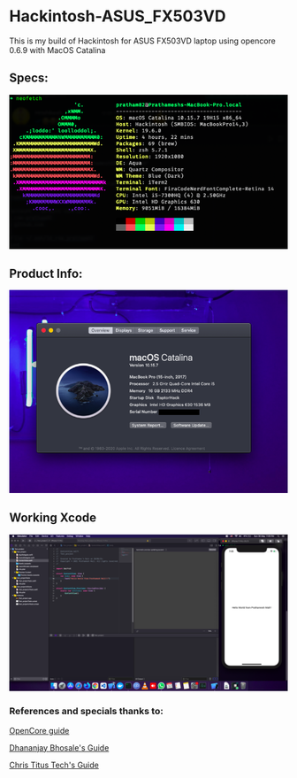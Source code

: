 # Hackintosh-ASUS_FX503VD
This is my build of Hackintosh for ASUS FX503VD laptop using opencore 0.6.9 with MacOS Catalina

## Specs:
![](pics/NeofetchOP.png)

## Product Info:
![](pics/ProductInfo.png)

## Working Xcode
![](pics/XcodeOP.png)


### References and specials thanks to:

[OpenCore guide](https://dortania.github.io/OpenCore-Install-Guide/)

[Dhananjay Bhosale's Guide](https://www.youtube.com/watch?v=jvb-BIMV1Mw&t=2947s&ab_channel=DhananjayBhosale)

[Chris Titus Tech's Guide](https://www.youtube.com/watch?v=eUnVzJsINCI&ab_channel=ChrisTitusTech)
